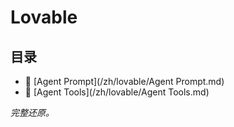 # Lovable

## 目录

- 📄 [Agent Prompt](/zh/lovable/Agent Prompt.md)
- 📄 [Agent Tools](/zh/lovable/Agent Tools.md)

*完整还原。*